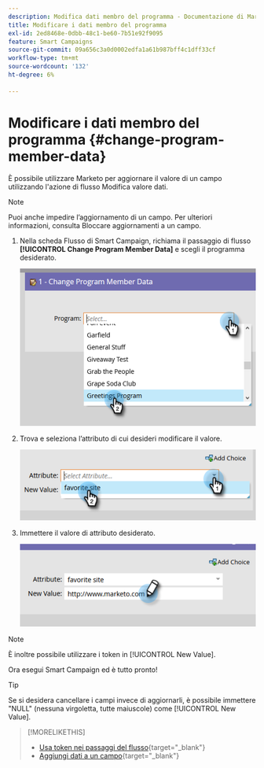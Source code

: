 ```yaml
---
description: Modifica dati membro del programma - Documentazione di Marketo - Documentazione del prodotto
title: Modificare i dati membro del programma
exl-id: 2ed8468e-0dbb-48c1-be60-7b51e92f9095
feature: Smart Campaigns
source-git-commit: 09a656c3a0d0002edfa1a61b987bff4c1dff33cf
workflow-type: tm+mt
source-wordcount: '132'
ht-degree: 6%

---
```


# Modificare i dati membro del programma {#change-program-member-data}

È possibile utilizzare Marketo per aggiornare il valore di un campo utilizzando l&#39;azione di flusso Modifica valore dati.

>[!NOTE]
>
>Puoi anche impedire l’aggiornamento di un campo. Per ulteriori informazioni, consulta Bloccare aggiornamenti a un campo.

1. Nella scheda Flusso di Smart Campaign, richiama il passaggio di flusso **[!UICONTROL Change Program Member Data]** e scegli il programma desiderato.

   ![](assets/change-program-member-data-1.png)

1. Trova e seleziona l’attributo di cui desideri modificare il valore.

   ![](assets/change-program-member-data-2.png)

1. Immettere il valore di attributo desiderato.

   ![](assets/change-program-member-data-3.png)

>[!NOTE]
>
>È inoltre possibile utilizzare i token in [!UICONTROL New Value].

Ora esegui Smart Campaign ed è tutto pronto!

>[!TIP]
>
>Se si desidera cancellare i campi invece di aggiornarli, è possibile immettere &quot;NULL&quot; (nessuna virgoletta, tutte maiuscole) come [!UICONTROL New Value].

>[!MORELIKETHIS]
>
>* [Usa token nei passaggi del flusso](/help/marketo/product-docs/core-marketo-concepts/smart-campaigns/flow-actions/use-tokens-in-flow-steps.md){target="_blank"}
>* [Aggiungi dati a un campo](/help/marketo/product-docs/core-marketo-concepts/smart-campaigns/flow-actions/append-data-to-a-field.md){target="_blank"}
